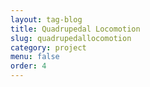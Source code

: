 ```yaml
---
layout: tag-blog
title: Quadrupedal Locomotion
slug: quadrupedallocomotion
category: project
menu: false
order: 4
---
```

